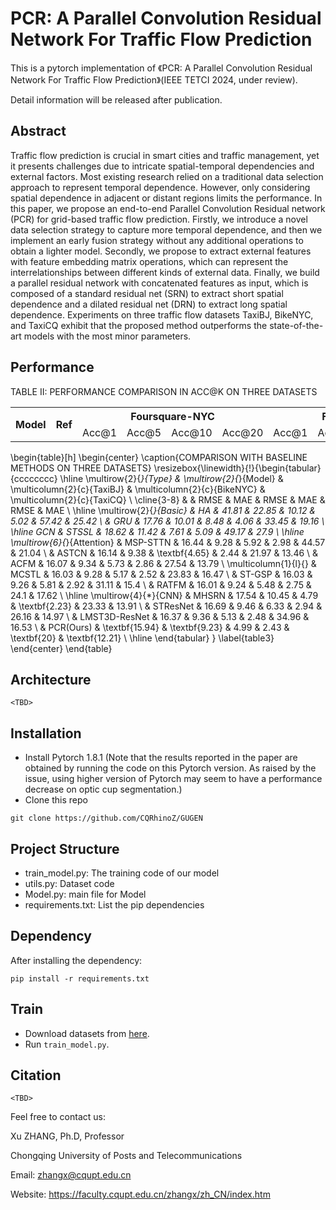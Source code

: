 # PCR: A Parallel Convolution Residual Network For Traffic Flow Prediction

This is a pytorch implementation of 《PCR: A Parallel Convolution Residual Network For Traffic Flow Prediction》(IEEE TETCI 2024, under review). 

Detail information will be released after publication.


## Abstract

Traffic flow prediction is crucial in smart cities and traffic management, yet it presents challenges due to intricate spatial-temporal dependencies and external factors. Most existing research relied on a traditional data selection approach to represent temporal dependence. However, only considering spatial dependence in adjacent or distant regions limits the performance. In this paper, we propose an end-to-end Parallel Convolution Residual network (PCR) for grid-based traffic flow prediction. Firstly, we introduce a novel data selection strategy to capture more temporal dependence, and then we implement an early fusion strategy without any additional operations to obtain a lighter model. Secondly, we propose to extract external features with feature embedding matrix operations, which can represent the interrelationships between different kinds of external data. Finally, we build a parallel residual network with concatenated features as input, which is composed of a standard residual net (SRN) to extract short spatial dependence and a dilated residual net (DRN) to extract long spatial dependence. Experiments on three traffic flow datasets TaxiBJ, BikeNYC, and TaxiCQ exhibit that the proposed method outperforms the state-of-the-art models with the most minor parameters.

## Performance
TABLE II: PERFORMANCE COMPARISON IN ACC@K ON THREE DATASETS
<table style="width:100%;">
  <tr>
    <th rowspan="2">Model</th>
    <th rowspan="2">Ref</th>
    <th colspan="4">Foursquare-NYC</th>
    <th colspan="4">Foursquare-TKY</th>
    <th colspan="4">Gowalla-CA</th>
  </tr>
  <tr>
    <td>Acc@1</td>
    <td>Acc@5</td>
    <td>Acc@10</td>
    <td>Acc@20</td>
    <td>Acc@1</td>
    <td>Acc@5</td>
    <td>Acc@10</td>
    <td>Acc@20</td>
    <td>Acc@1</td>
    <td>Acc@5</td>
    <td>Acc@10</td>
    <td>Acc@20</td>
  </tr>

</table>

\begin{table}[h]
\begin{center}
\caption{COMPARISON WITH BASELINE METHODS ON THREE DATASETS}
\resizebox{\linewidth}{!}{\begin{tabular}{cccccccc}
\hline
\multirow{2}{*}{Type}  & \multirow{2}{*}{Model} & \multicolumn{2}{c}{TaxiBJ}                       & \multicolumn{2}{c}{BikeNYC}                     & \multicolumn{2}{c}{TaxiCQ}                     \\ \cline{3-8} 
                       &                        & RMSE                    & MAE                    & RMSE                   & MAE                    & RMSE                 & MAE                     \\ \hline
\multirow{2}{*}{Basic} & HA                     & 41.81                   & 22.85                  & 10.12                  & 5.02                   & 57.42                & 25.42                   \\
                       & GRU                    & 17.76                   & 10.01                  & 8.48                   & 4.06                   & 33.45                & 19.16                   \\ \hline
GCN                    & STSSL                  & 18.62                   & 11.42                  & 7.61                   & 5.09                   & 49.17                & 27.9                    \\ \hline
\multirow{6}{*}{Attention}              & MSP-STTN               & 16.44                   & 9.28                   & 5.92                   & 2.98                   & 44.57                & 21.04                   \\
                       & ASTCN                  & 16.14                   & 9.38                   & \textbf{4.65} & 2.44                   & 21.97                & 13.46                   \\
                       & ACFM                   & 16.07                   & 9.34                   & 5.73                   & 2.86                   & 27.54                & 13.79                   \\
\multicolumn{1}{l}{}   & MCSTL                  & 16.03                   & 9.28                   & 5.17                   & 2.52                   & 23.83                & 16.47                   \\
                       & ST-GSP                 & 16.03                   & 9.26                   & 5.81                   & 2.92                   & 31.11                & 15.4                    \\
                       & RATFM                  & 16.01                   & 9.24                   & 5.48                   & 2.75                   & 24.1                 & 17.62                   \\ \hline
\multirow{4}{*}{CNN}   & MHSRN                  & 17.54                   & 10.45                  & 4.79                   & \textbf{2.23} & 23.33                & 13.91                   \\
                       & STResNet               & 16.69                   & 9.46                   & 6.33                   & 2.94                   & 26.16                & 14.97                   \\
                       & LMST3D-ResNet          & 16.37                   & 9.36                   & 5.13                   & 2.48                   & 34.96                & 16.53                   \\
                       & PCR(Ours)                    & \textbf{15.94} & \textbf{9.23} & 4.99                   & 2.43                   & \textbf{20} & \textbf{12.21} \\ \hline
\end{tabular}
}
\label{table3}
\end{center}
\end{table}

## Architecture

```
<TBD>
```

## Installation

- Install Pytorch 1.8.1 (Note that the results reported in the paper are obtained by running the code on this Pytorch version. As raised by the issue, using higher version of Pytorch may seem to have a performance decrease on optic cup segmentation.)
- Clone this repo

```
git clone https://github.com/CQRhinoZ/GUGEN
```

## Project Structure

- train_model.py: The training code of our model
- utils.py: Dataset code
- Model.py: main file for Model
- requirements.txt: List the pip dependencies

## Dependency

After installing the dependency:

    pip install -r requirements.txt

## Train

- Download datasets from [here](https://drive.google.com/drive/folders/1o72mNxUgSJX43KcQ2Tg_YE3N3oJEZX5T?usp=drive_link).
- Run `train_model.py`.


## Citation

```
<TBD>
```

Feel free to contact us:

Xu ZHANG, Ph.D, Professor

Chongqing University of Posts and Telecommunications

Email: zhangx@cqupt.edu.cn

Website: https://faculty.cqupt.edu.cn/zhangx/zh_CN/index.htm
